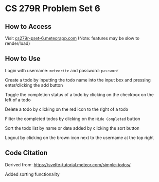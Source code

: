# CS 279R Problem Set 6

## How to Access

Visit [cs279r-pset-6.meteorapp.com](cs279r-pset-6.meteorapp.com) (Note: features may be slow to render/load)

## How to Use

Login with username: `meteorite` and password: `password`

Create a todo by inputting the todo name into the input box and pressing enter/clicking the add button

Toggle the completion status of a todo by clicking on the checkbox on the left of a todo

Delete a todo by clicking on the red icon to the right of a todo

Filter the completed todos by clicking on the `Hide Completed` button

Sort the todo list by name or date added by clicking the sort button

Logout by clicking on the brown icon next to the username at the top right

## Code Citation

Derived from: https://svelte-tutorial.meteor.com/simple-todos/

Added sorting functionality
